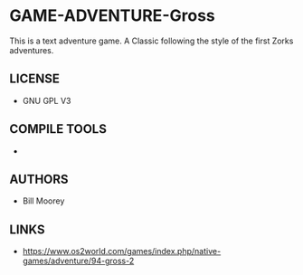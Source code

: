 # GAME-ADVENTURE-Gross
This is a text adventure game. A Classic following the style of the first Zorks adventures.

## LICENSE
* GNU GPL V3

## COMPILE TOOLS
* 
 
## AUTHORS
* Bill Moorey

## LINKS
* https://www.os2world.com/games/index.php/native-games/adventure/94-gross-2
